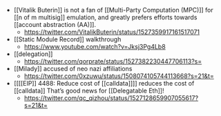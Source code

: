 - [[Vitalik Buterin]] is not a fan of [[Multi-Party Computation (MPC)]] for [[n of m multisig]] emulation, and greatly prefers efforts towards [[account abstraction (AA)]].
    - https://twitter.com/VitalikButerin/status/1527359917161517071
- [[Static Module Record]] walkthrough
    - https://www.youtube.com/watch?v=Jksj3Pg4Lb8
- [[delegation]]
    - https://twitter.com/qorprate/status/1527382230447706113?s=
- [[Milady]] accused of neo nazi affiliations
    - https://twitter.com/0xzuwu/status/1508074105744113668?s=21&t=
- [[[[EIP]] 4488: Reduce cost of [[calldata]]]] reduces the cost of [[calldata]] That’s good news for [[Delegatable Eth]]!
    - https://twitter.com/qc_qizhou/status/1527128659907055617?s=21&t=
